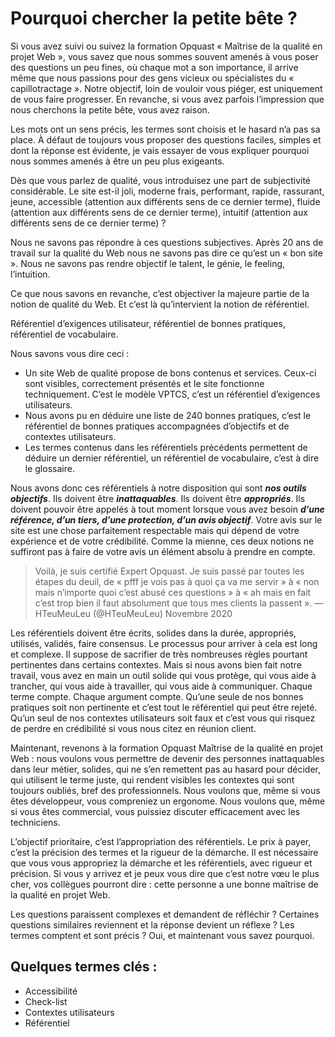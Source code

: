 # Pourquoi chercher la petite bête ?

Si vous avez suivi ou suivez la formation Opquast «  Maîtrise de la qualité en projet Web », vous savez que nous sommes souvent amenés à vous poser des questions un peu fines, où chaque mot a son importance, il arrive même que nous passions pour des gens vicieux ou spécialistes du « capillotractage ». Notre objectif, loin de vouloir vous piéger, est uniquement de vous faire progresser. En revanche, si vous avez parfois l’impression que nous cherchons la petite bête, vous avez raison.

Les mots ont un sens précis, les termes sont choisis et le hasard n’a pas sa place.
À défaut de toujours vous proposer des questions faciles, simples et dont la réponse est évidente, je vais essayer de vous expliquer pourquoi nous sommes amenés à être un peu plus exigeants.

Dès que vous parlez de qualité, vous introduisez une part de subjectivité considérable. Le site est-il joli, moderne frais, performant, rapide, rassurant, jeune, accessible (attention aux différents sens de ce dernier terme), fluide (attention aux différents sens de ce dernier terme), intuitif (attention aux différents sens de ce dernier terme) ?

Nous ne savons pas répondre à ces questions subjectives. Après 20 ans de travail sur la qualité du Web nous ne savons pas dire ce qu’est un « bon site ». Nous ne savons pas rendre objectif le talent, le génie, le feeling, l’intuition.

Ce que nous savons en revanche, c’est objectiver la majeure partie de la notion de qualité du Web. Et c’est là qu’intervient la notion de référentiel.

Référentiel d’exigences utilisateur, référentiel de bonnes pratiques, référentiel de vocabulaire.

Nous savons vous dire ceci :

- Un site Web de qualité propose de bons contenus et services. Ceux-ci sont visibles, correctement présentés et le site fonctionne techniquement. C’est le modèle VPTCS, c’est un référentiel d’exigences utilisateurs.
- Nous avons pu en déduire une liste de 240 bonnes pratiques, c’est le référentiel de bonnes pratiques accompagnées d’objectifs et de contextes utilisateurs.
- Les termes contenus dans les référentiels précédents permettent de déduire un dernier référentiel, un référentiel de vocabulaire, c’est à dire le glossaire.

Nous avons donc ces référentiels à notre disposition qui sont ***nos outils objectifs***. Ils doivent être ***inattaquables***. Ils doivent être ***appropriés***. Ils doivent pouvoir être appelés à tout moment lorsque vous avez besoin ***d’une référence, d’un tiers, d’une protection, d’un avis objectif***. Votre avis sur le site est une chose parfaitement respectable mais qui dépend de votre expérience et de votre crédibilité. Comme la mienne, ces deux notions ne suffiront pas à faire de votre avis un élément absolu à prendre en compte.

> Voilà, je suis certifié Expert Opquast. Je suis passé par toutes les étapes du deuil, de « pfff je vois pas à quoi ça va me servir » à « non mais n’importe quoi c’est abusé ces questions » à « ah mais en fait c’est trop bien il faut absolument que tous mes clients la passent ».
— HTeuMeuLeu (@HTeuMeuLeu) Novembre 2020

Les référentiels doivent être écrits, solides dans la durée, appropriés, utilisés, validés, faire consensus. Le processus pour arriver à cela est long et complexe. Il suppose de sacrifier de très nombreuses règles pourtant pertinentes dans certains contextes. Mais si nous avons bien fait notre travail, vous avez en main un outil solide qui vous protège, qui vous aide à trancher, qui vous aide à travailler, qui vous aide à communiquer. Chaque terme compte. Chaque argument compte. Qu’une seule de nos bonnes pratiques soit non pertinente et c’est tout le référentiel qui peut être rejeté. Qu’un seul de nos contextes utilisateurs soit faux et c’est vous qui risquez de perdre en crédibilité si vous nous citez en réunion client.

Maintenant, revenons à la formation Opquast Maîtrise de la qualité en projet Web : nous voulons vous permettre de devenir des personnes inattaquables dans leur métier, solides, qui ne s’en remettent pas au hasard pour décider, qui utilisent le terme juste, qui rendent visibles les contextes qui sont toujours oubliés, bref des professionnels. Nous voulons que, même si vous êtes développeur, vous compreniez un ergonome. Nous voulons que, même si vous êtes commercial, vous puissiez discuter efficacement avec les techniciens.

L’objectif prioritaire, c’est l’appropriation des référentiels. Le prix à payer, c’est la précision des termes et la rigueur de la démarche. Il est nécessaire que vous vous appropriez la démarche et les référentiels, avec rigueur et précision. Si vous y arrivez et je peux vous dire que c’est notre vœu le plus cher, vos collègues pourront dire : cette personne a une bonne maîtrise de la qualité en projet Web.

Les questions paraissent complexes et demandent de réfléchir ? Certaines questions similaires reviennent et la réponse devient un réflexe ? Les termes comptent et sont précis ? Oui, et maintenant vous savez pourquoi.

## Quelques termes clés :

- Accessibilité
- Check-list
- Contextes utilisateurs
- Référentiel